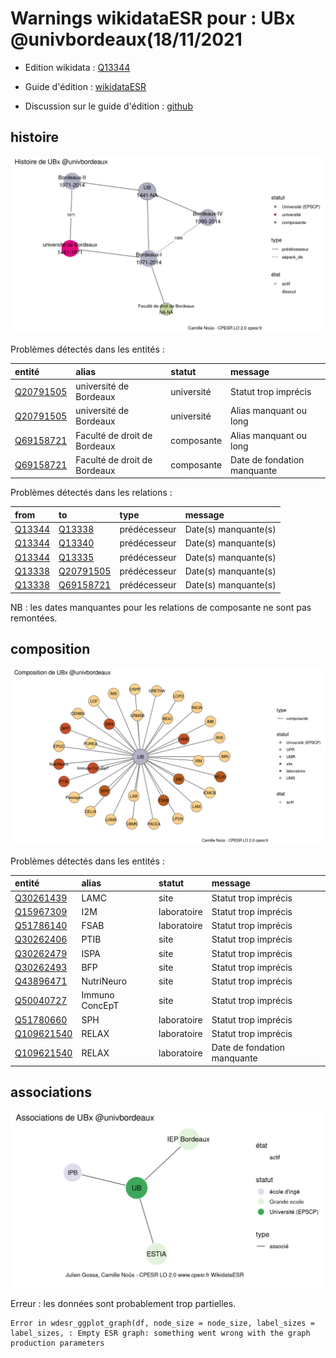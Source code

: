 Warnings wikidataESR pour : UBx @univbordeaux(18/11/2021
================

- Edition wikidata : [Q13344](https://www.wikidata.org/wiki/Q13344)
- Guide d'édition : [wikidataESR](https://github.com/cpesr/wikidataESR/)

- Discussion sur le guide d'édition : [github](https://github.com/cpesr/wikidataESR/issues)



## histoire 

![Graphique non généré](Q13344-histoire.png) 

Problèmes détectés dans les entités :

|entité                                               |alias                        |statut     |message                     |
|:----------------------------------------------------|:----------------------------|:----------|:---------------------------|
|[Q20791505](https://www.wikidata.org/wiki/Q20791505) |université de Bordeaux       |université |Statut trop imprécis        |
|[Q20791505](https://www.wikidata.org/wiki/Q20791505) |université de Bordeaux       |université |Alias manquant ou long      |
|[Q69158721](https://www.wikidata.org/wiki/Q69158721) |Faculté de droit de Bordeaux |composante |Alias manquant ou long      |
|[Q69158721](https://www.wikidata.org/wiki/Q69158721) |Faculté de droit de Bordeaux |composante |Date de fondation manquante |

Problèmes détectés dans les relations :

|from                                           |to                                                   |type         |message              |
|:----------------------------------------------|:----------------------------------------------------|:------------|:--------------------|
|[Q13344](https://www.wikidata.org/wiki/Q13344) |[Q13338](https://www.wikidata.org/wiki/Q13338)       |prédécesseur |Date(s) manquante(s) |
|[Q13344](https://www.wikidata.org/wiki/Q13344) |[Q13340](https://www.wikidata.org/wiki/Q13340)       |prédécesseur |Date(s) manquante(s) |
|[Q13344](https://www.wikidata.org/wiki/Q13344) |[Q13335](https://www.wikidata.org/wiki/Q13335)       |prédécesseur |Date(s) manquante(s) |
|[Q13338](https://www.wikidata.org/wiki/Q13338) |[Q20791505](https://www.wikidata.org/wiki/Q20791505) |prédécesseur |Date(s) manquante(s) |
|[Q13338](https://www.wikidata.org/wiki/Q13338) |[Q69158721](https://www.wikidata.org/wiki/Q69158721) |prédécesseur |Date(s) manquante(s) |

NB : les dates manquantes pour les relations de composante ne sont pas remontées. 



## composition 

![Graphique non généré](Q13344-composition.png) 

Problèmes détectés dans les entités :

|entité                                                 |alias          |statut      |message                     |
|:------------------------------------------------------|:--------------|:-----------|:---------------------------|
|[Q30261439](https://www.wikidata.org/wiki/Q30261439)   |LAMC           |site        |Statut trop imprécis        |
|[Q15967309](https://www.wikidata.org/wiki/Q15967309)   |I2M            |laboratoire |Statut trop imprécis        |
|[Q51786140](https://www.wikidata.org/wiki/Q51786140)   |FSAB           |laboratoire |Statut trop imprécis        |
|[Q30262406](https://www.wikidata.org/wiki/Q30262406)   |PTIB           |site        |Statut trop imprécis        |
|[Q30262479](https://www.wikidata.org/wiki/Q30262479)   |ISPA           |site        |Statut trop imprécis        |
|[Q30262493](https://www.wikidata.org/wiki/Q30262493)   |BFP            |site        |Statut trop imprécis        |
|[Q43896471](https://www.wikidata.org/wiki/Q43896471)   |NutriNeuro     |site        |Statut trop imprécis        |
|[Q50040727](https://www.wikidata.org/wiki/Q50040727)   |Immuno ConcEpT |site        |Statut trop imprécis        |
|[Q51780660](https://www.wikidata.org/wiki/Q51780660)   |SPH            |laboratoire |Statut trop imprécis        |
|[Q109621540](https://www.wikidata.org/wiki/Q109621540) |RELAX          |laboratoire |Statut trop imprécis        |
|[Q109621540](https://www.wikidata.org/wiki/Q109621540) |RELAX          |laboratoire |Date de fondation manquante |

 



## associations 

![Graphique non généré](Q13344-associations.png) 

 


Erreur : les données sont probablement trop partielles.
```
Error in wdesr_ggplot_graph(df, node_size = node_size, label_sizes = label_sizes, : Empty ESR graph: something went wrong with the graph production parameters

``` 

